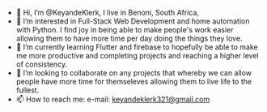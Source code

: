 - 👋 Hi, I’m @KeyandeKlerk, I live in Benoni, South Africa,
- 👀 I’m interested in Full-Stack Web Development and home automation with Python. I find joy in being able to make people's work easier allowing them to have more time per day doing the things they love.
- 🌱 I’m currently learning Flutter and firebase to hopefully be able to make me more productive and completing projects and reaching a higher level of consistency.
- 💞️ I’m looking to collaborate on any projects that whereby we can allow people have more time for themseleves allowing them to live life to the fullest.
- 📫 How to reach me: e-mail: keyandeklerk321@gmail.com

<!---
KeyandeKlerk/KeyandeKlerk is a ✨ special ✨ repository because its `README.md` (this file) appears on your GitHub profile.
You can click the Preview link to take a look at your changes.
--->
